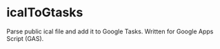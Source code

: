 # icalToGtasks
Parse public ical file and add it to Google Tasks. Written for Google Apps Script (GAS). 
